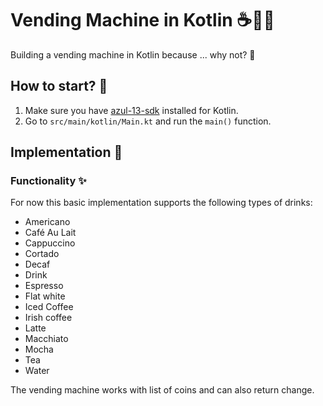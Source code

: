 # Vending Machine in Kotlin ☕🍵🥛

Building a vending machine in Kotlin because ... why not? 🙂

## How to start? 🤔

1. Make sure you have [azul-13-sdk](https://www.azul.com/downloads/?package=jdk)
   installed for Kotlin.
2. Go to `src/main/kotlin/Main.kt` and run the `main()` function.

## Implementation 🔧

### Functionality ✨

For now this basic implementation supports the following types of drinks:

* Americano
* Café Au Lait
* Cappuccino
* Cortado
* Decaf
* Drink
* Espresso
* Flat white
* Iced Coffee
* Irish coffee
* Latte
* Macchiato
* Mocha
* Tea
* Water

The vending machine works with list of coins and can also return change.